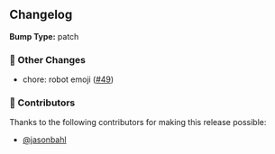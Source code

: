 


## Changelog

**Bump Type:** patch

### 🔄 Other Changes
- chore: robot emoji ([#49](https://github.com/wp-graphql/automation-tests/pull/49))

### 👏 Contributors

Thanks to the following contributors for making this release possible:

- [@jasonbahl](https://github.com/jasonbahl)
